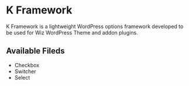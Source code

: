 # K Framework
K Framework is a lightweight WordPress options framework developed to be used for Wiz WordPress Theme and addon plugins.

## Available Fileds
- Checkbox
- Switcher
- Select
